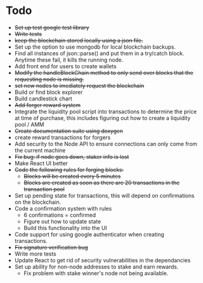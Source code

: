 # Todo
* ~~Set up test google test library~~
* ~~Write tests~~
* ~~keep the blockchain stored locally using a json file.~~
* Set up the option to use mongodb for local 
blockchain backups.
* Find all instances of json::parse() and put them 
in a try/catch block. Anytime these fail, it kills the running node.
* Add front end for users to create wallets
* ~~Modify the handleBlockChain method to only send over blocks that the 
requesting node is missing.~~
* ~~set new nodes to imediately request the blockchain~~
* Build or find block explorer
* Build candlestick chart
* ~~Add forger reward system~~
* Integrate the liquidity pool script into 
transactions to determine the price at time of 
purchase, this includes figuring out how to
create a liquidity pool / AMM
* ~~Create documentation suite using doxygen~~
* create reward transactions for forgers
* Add security to the Node API to ensure 
connections can only come from the current 
machine
* ~~Fix bug: if node goes down, staker info is lost~~
* Make React UI better
* ~~Code the following rules for forging blocks:~~ 
  * ~~Blocks will be created every 5 minutes~~
  * ~~Blocks are created as soon as there are 20 transactions in the transaction
  pool~~
* Set up pending state for transactions, this will
depend on confirmations on the blockchain.
* Code a confirmation system with rules
  * 6 confirmations = confirmed
  * Figure out how to update state
  * Build this functionality into the UI
* Code support for using google authenticator when
creating transactions.
* ~~Fix signature verification bug~~
* Write more tests
* Update React to get rid of security vulnerabilities in the dependancies
* Set up ability for non-node addresses to stake and earn rewards.
  * Fix problem with stake winner's node not being available.